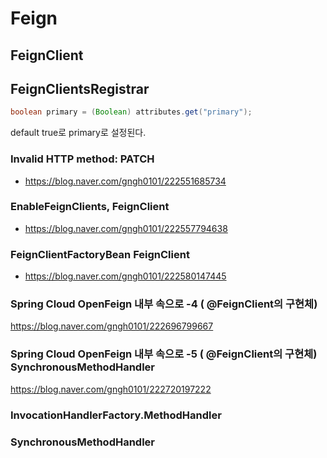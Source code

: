 # Feign

## FeignClient

## FeignClientsRegistrar

~~~java
boolean primary = (Boolean) attributes.get("primary");
~~~

default true로 primary로 설정된다. 

### Invalid HTTP method: PATCH

- https://blog.naver.com/gngh0101/222551685734 


### EnableFeignClients, FeignClient

- https://blog.naver.com/gngh0101/222557794638

### FeignClientFactoryBean FeignClient

- https://blog.naver.com/gngh0101/222580147445


### Spring Cloud OpenFeign 내부 속으로 -4 ( @FeignClient의 구현체)

https://blog.naver.com/gngh0101/222696799667


### Spring Cloud OpenFeign 내부 속으로 -5 ( @FeignClient의 구현체) SynchronousMethodHandler

https://blog.naver.com/gngh0101/222720197222

### InvocationHandlerFactory.MethodHandler 


### SynchronousMethodHandler

